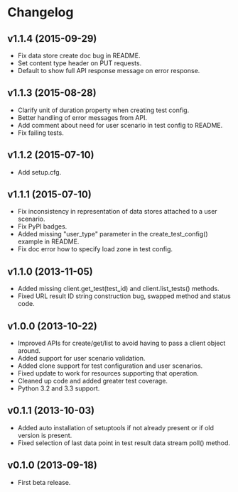 # Changelog

## v1.1.4 (2015-09-29)

- Fix data store create doc bug in README.
- Set content type header on PUT requests.
- Default to show full API response message on error response.

## v1.1.3 (2015-08-28)

- Clarify unit of duration property when creating test config.
- Better handling of error messages from API.
- Add comment about need for user scenario in test config to README.
- Fix failing tests.

## v1.1.2 (2015-07-10)

- Add setup.cfg.

## v1.1.1 (2015-07-10)

- Fix inconsistency in representation of data stores attached to a user scenario.
- Fix PyPI badges.
- Added missing "user_type" parameter in the create_test_config() example in README.
- Fix doc error how to specify load zone in test config.

## v1.1.0 (2013-11-05)

- Added missing client.get_test(test_id) and client.list_tests() methods.
- Fixed URL result ID string construction bug, swapped method and status code.

## v1.0.0 (2013-10-22)

- Improved APIs for create/get/list to avoid having to pass a client object
  around.
- Added support for user scenario validation.
- Added clone support for test configuration and user scenarios.
- Fixed update to work for resources supporting that operation.
- Cleaned up code and added greater test coverage.
- Python 3.2 and 3.3 support.

## v0.1.1 (2013-10-03)

- Added auto installation of setuptools if not already present or if old version
  is present.
- Fixed selection of last data point in test result data stream poll() method.

## v0.1.0 (2013-09-18)

- First beta release.
